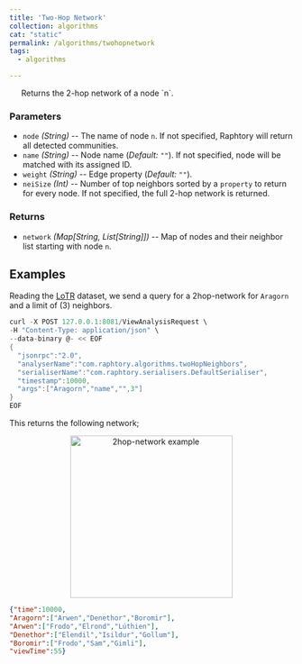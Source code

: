 ```yaml
---
title: 'Two-Hop Network'
collection: algorithms
cat: "static"
permalink: /algorithms/twohopnetwork
tags:
  - algorithms

---
```



<p style="margin-left: 1.5em;"> Returns the 2-hop network of a node `n`.</p>




### Parameters
* `node` _(String)_ -- The name of node `n`.
                      If not specified, Raphtory will return all detected communities.
* `name` _(String)_ -- Node name (_Default: `""`_). If not specified, node will be matched with its assigned ID.
* `weight` _(String)_ -- Edge property (_Default: `""`_).
* `neiSize` _(Int)_ -- Number of top neighbors sorted by a `property` to return for every node. If not specified, the full 2-hop network is returned.


### Returns
* `network` _(Map[String, List[String]])_ -- Map of nodes and their neighbor list starting with node `n`.

## Examples
Reading the [LoTR](/documentation/sprouter) dataset, we send a query for a 2hop-network for `Aragorn` and a limit of (3) neighbors.

```scala
curl -X POST 127.0.0.1:8081/ViewAnalysisRequest \
-H "Content-Type: application/json" \
--data-binary @- << EOF
{
  "jsonrpc":"2.0",
  "analyserName":"com.raphtory.algorithms.twoHopNeighbors",
  "serialiserName":"com.raphtory.serialisers.DefaultSerialiser",
  "timestamp":10000,
  "args":["Aragorn","name","",3"]
}
EOF
```
This returns the following network;

<p align="center">
  <img src="../../images/2hop-ex.png" style="width: 30vw;" alt="2hop-network example"/>
</p>


```json
{"time":10000,
"Aragorn":["Arwen","Denethor","Boromir"],
"Arwen":["Frodo","Elrond","Lúthien"],
"Denethor":["Elendil","Isildur","Gollum"],
"Boromir":["Frodo","Sam","Gimli"],
"viewTime":55}
```
